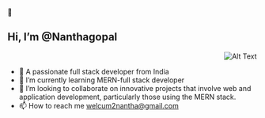  👋 <h2 style="justify-content: centre">Hi, I’m @Nanthagopal</h2>

 <p align="right">
  <img src="https://i.pinimg.com/originals/18/a4/94/18a4949fc9c8067172d3b96e302e7097.gif" alt="Alt Text" />
</p>     

<!-- https://www.konkurcomputer.ir/images/blog/History-of-Programming-Languages/Programming-Languages-History.webp -->
- 👀 A passionate full stack developer from India
- 🌱 I’m currently learning MERN-full stack developer
- 💞️ I’m looking to collaborate on innovative projects that involve web and application development, particularly those using the MERN stack.
- 📫 How to reach me welcum2nantha@gmail.com

<!---
nanthagopalabi/nanthagopalabi is a ✨ special ✨ repository because its `README.md` (this file) appears on your GitHub profile.
You can click the Preview link to take a look at your changes.
--->
